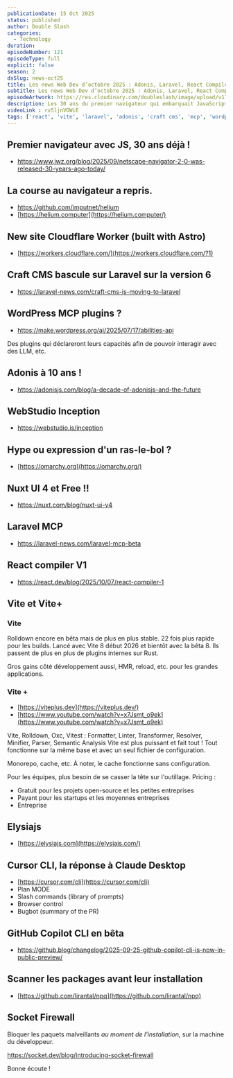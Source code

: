 ```yaml
---
publicationDate: 15 Oct 2025
status: published
author: Double Slash
categories:
  - Technology
duration:
episodeNumber: 121
episodeType: full
explicit: false
season: 2
dsSlug: news-oct25
title: Les news Web Dev d’octobre 2025 : Adonis, Laravel, React Compiler, Vite+ et bien plus encore !
subtitle: Les news Web Dev d’octobre 2025 : Adonis, Laravel, React Compiler, Vite+ et bien plus encore !
episodeArtwork: https://res.cloudinary.com/doubleslash/image/upload/v1759324754/episode/ART_121_haob60.png
description: Les 30 ans du premier navigateur qui embarquait JavaScript, les 10 ans d'Adonis, Craft CMS qui passe sur Laravel, la sortie de React Compiler V1, les annonces sur Vite+, Cursor CLI et GitHub CLI pour répondre à Claude CLI. Et comment vérifier les packages npm avant de les installer. Bonne écoute !
videoLink : rv5ljnVOWiE
tags: ['react', 'vite', 'laravel', 'adonis', 'craft cms', 'mcp', 'wordpress', 'javascript', 'typescript', 'nodejs', 'cloudflare', 'github', 'cursor']
---
```


## Premier navigateur avec JS, 30 ans déjà !

- https://www.jwz.org/blog/2025/09/netscape-navigator-2-0-was-released-30-years-ago-today/

## La course au navigateur a repris.

- https://github.com/imputnet/helium
- [https://helium.computer](https://helium.computer/)

## New site Cloudflare Worker (built with Astro)

- [https://workers.cloudflare.com/](https://workers.cloudflare.com/?1)

## Craft CMS bascule sur Laravel sur la version 6

- https://laravel-news.com/craft-cms-is-moving-to-laravel

## WordPress MCP plugins ?

- https://make.wordpress.org/ai/2025/07/17/abilities-api

Des plugins qui déclareront leurs capacités afin de pouvoir interagir avec des LLM, etc.

## Adonis à 10 ans !

- https://adonisjs.com/blog/a-decade-of-adonisjs-and-the-future

## WebStudio Inception

- https://webstudio.is/inception


## Hype ou expression d'un ras-le-bol ?

- [https://omarchy.org](https://omarchy.org/)

## Nuxt UI 4 et Free !!

- https://nuxt.com/blog/nuxt-ui-v4

## Laravel MCP

- https://laravel-news.com/laravel-mcp-beta

## React compiler V1

- https://react.dev/blog/2025/10/07/react-compiler-1


## Vite et Vite+

### Vite

Rolldown encore en bêta mais de plus en plus stable. 22 fois plus rapide pour les builds.
Lancé avec Vite 8 début 2026 et bientôt avec la bêta 8.
Ils passent de plus en plus de plugins internes sur Rust.

Gros gains côté développement aussi, HMR, reload, etc. pour les grandes applications.

### Vite +

- [https://viteplus.dev](https://viteplus.dev/)
- [https://www.youtube.com/watch?v=x7Jsmt_o9ek](https://www.youtube.com/watch?v=x7Jsmt_o9ek)

Vite, Rolldown, Oxc, Vitest :
Formatter, Linter, Transformer, Resolver, Minifier, Parser, Semantic Analysis
Vite est plus puissant et fait tout !
Tout fonctionne sur la même base et avec un seul fichier de configuration.

Monorepo, cache, etc.
À noter, le cache fonctionne sans configuration.

Pour les équipes, plus besoin de se casser la tête sur l'outillage.
Pricing :

- Gratuit pour les projets open-source et les petites entreprises
- Payant pour les startups et les moyennes entreprises
- Entreprise


## Elysiajs

- [https://elysiajs.com](https://elysiajs.com/)

## Cursor CLI, la réponse à Claude Desktop

- [https://cursor.com/cli](https://cursor.com/cli)
- Plan MODE
- Slash commands (library of prompts)
- Browser control
- Bugbot (summary of the PR)

## GitHub Copilot CLI en bêta

- https://github.blog/changelog/2025-09-25-github-copilot-cli-is-now-in-public-preview/

## Scanner les packages avant leur installation

- [https://github.com/lirantal/npq](https://github.com/lirantal/npq)

## Socket Firewall

Bloquer les paquets malveillants *au moment de l’installation*, sur la machine du développeur.

https://socket.dev/blog/introducing-socket-firewall

Bonne écoute !




